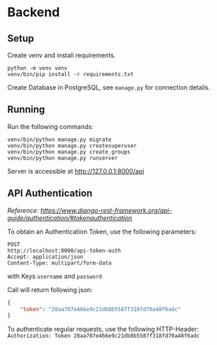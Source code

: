 # Backend

## Setup

Create venv and install requirements.

```
python -m venv venv
venv/bin/pip install -r requirements.txt
```

Create Database in PostgreSQL, see `manage.py` for connection details.

## Running

Run the following commands:

```
venv/bin/python manage.py migrate
venv/bin/python manage.py createsuperuser
venv/bin/python manage.py create_groups
venv/bin/python manage.py runserver
```

Server is accessible at http://127.0.0.1:8000/api

## API Authentication
*Reference: https://www.django-rest-framework.org/api-guide/authentication/#tokenauthentication*

To obtain an Authentication Token, use the following parameters:
```
POST
http://localhost:8000/api-token-auth
Accept: application/json
Content-Type: multipart/form-data
```
with Keys `username` and `password`

Call will return following json:

```json
{
    "token": "28aa707e466e9c21db8b5587f318fd70a48f6adc"
}
```

To authenticate regular requests, use the following HTTP-Header:
`Authorization: Token 28aa707e466e9c21db8b5587f318fd70a48f6adc`
